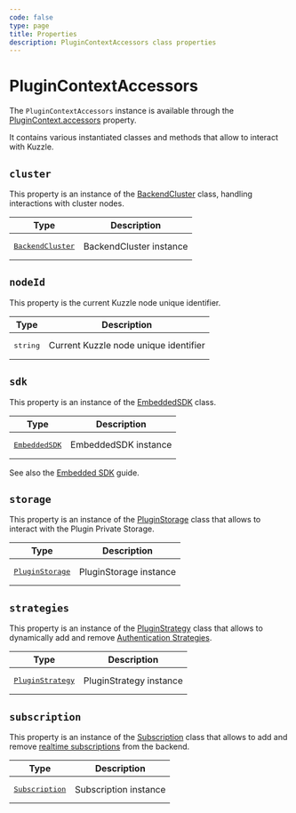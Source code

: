 ```yaml
---
code: false
type: page
title: Properties
description: PluginContextAccessors class properties
---
```


# PluginContextAccessors

The `PluginContextAccessors` instance is available through the [PluginContext.accessors](/core/2/framework/classes/plugin-context#accessors) property.

It contains various instantiated classes and methods that allow to interact with Kuzzle.

## `cluster`

This property is an instance of the [BackendCluster](/core/2/framework/classes/backend-cluster) class, handling interactions with cluster nodes.

| Type                                                                   | Description             |
| ---------------------------------------------------------------------- | ----------------------- |
| <pre>[BackendCluster](/core/2/framework/classes/backend-cluster)</pre> | BackendCluster instance |

## `nodeId`

This property is the current Kuzzle node unique identifier.

| Type              | Description                           |
| ----------------- | ------------------------------------- |
| <pre>string</pre> | Current Kuzzle node unique identifier |

## `sdk`

This property is an instance of the [EmbeddedSDK](/core/2/framework/classes/embedded-sdk) class.  

| Type                                                             | Description          |
| ---------------------------------------------------------------- | -------------------- |
| <pre>[EmbeddedSDK](/core/2/framework/classes/embedded-sdk)</pre> | EmbeddedSDK instance |

See also the [Embedded SDK](/core/2/guides/develop-on-kuzzle/embedded-sdk) guide.

## `storage`

This property is an instance of the [PluginStorage](/core/2/framework/classes/plugin-storage) class that allows to interact with the Plugin Private Storage.  

| Type                                                                 | Description            |
| -------------------------------------------------------------------- | ---------------------- |
| <pre>[PluginStorage](/core/2/framework/classes/plugin-storage)</pre> | PluginStorage instance |

## `strategies`

This property is an instance of the [PluginStrategy](/core/2/framework/classes/plugin-strategy) class that allows to dynamically add and remove [Authentication Strategies](/core/2/guides/write-plugins/integrate-authentication-strategy).  

| Type                                                                   | Description             |
| ---------------------------------------------------------------------- | ----------------------- |
| <pre>[PluginStrategy](/core/2/framework/classes/plugin-strategy)</pre> | PluginStrategy instance |

## `subscription`

This property is an instance of the [Subscription](/core/2/framework/classes/subscription) class that allows to add and remove [realtime subscriptions](/core/2/guides/main-concepts/realtime-engine) from the backend.  

| Type                                                              | Description           |
| ----------------------------------------------------------------- | --------------------- |
| <pre>[Subscription](/core/2/framework/classes/subscription)</pre> | Subscription instance |
